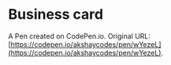 # Business card

A Pen created on CodePen.io. Original URL: [https://codepen.io/akshaycodes/pen/wYezeL](https://codepen.io/akshaycodes/pen/wYezeL).


